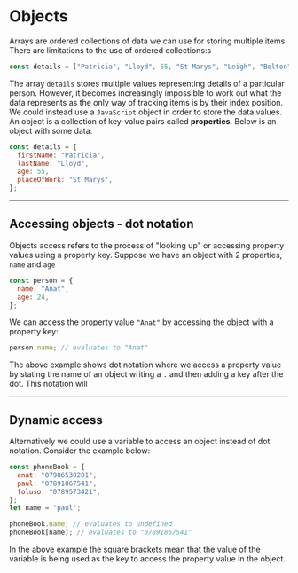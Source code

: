 # Objects

Arrays are ordered collections of data we can use for storing multiple items. There are limitations to the use of ordered collections:s

```js
const details = ["Patricia", "Lloyd", 55, "St Marys", "Leigh", "Bolton"];
```

The array `details` stores multiple values representing details of a particular person. However, it becomes increasingly impossible to work out what the data represents as the only way of tracking items is by their index position.
We could instead use a `JavaScript` object in order to store the data values. An object is a collection of key-value pairs called **properties**. Below is an object with some data:

```js
const details = {
  firstName: "Patricia",
  lastName: "Lloyd",
  age: 55,
  placeOfWork: "St Marys",
};
```

---

## Accessing objects - dot notation

Objects access refers to the process of "looking up" or accessing property values using a property key. Suppose we have an object with 2 properties, `name` and `age`

```js
const person = {
  name: "Anat",
  age: 24,
};
```

We can access the property value `"Anat"` by accessing the object with a property key:

```js
person.name; // evaluates to "Anat"
```

The above example shows dot notation where we access a property value by stating the name of an object writing a `.` and then adding a key after the dot. This notation will

---

## Dynamic access

Alternatively we could use a variable to access an object instead of dot notation. Consider the example below:

```js
const phoneBook = {
  anat: "07986538201",
  paul: "07891867541",
  foluso: "0789573421",
};
let name = "paul";

phoneBook.name; // evaluates to undefined
phoneBook[name]; // evaluates to "07891867541"
```

In the above example the square brackets mean that the value of the variable is being used as the key to access the property value in the object.
